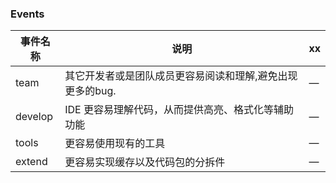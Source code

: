 ### Events
| 事件名称 | 说明 | xx |
|---------- |-------- |---------- |
| team | 其它开发者或是团队成员更容易阅读和理解,避免出现更多的bug. | — |
| develop | IDE 更容易理解代码，从而提供高亮、格式化等辅助功能 | — |
| tools | 更容易使用现有的工具 | — |
| extend | 更容易实现缓存以及代码包的分拆件 | — |
